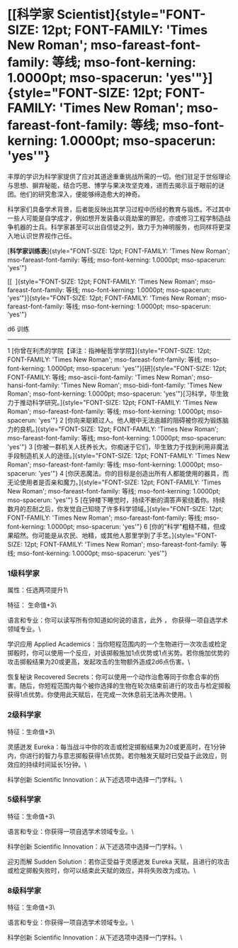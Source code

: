 # [[科学家 Scientist]{style="FONT-SIZE: 12pt; FONT-FAMILY: 'Times New Roman'; mso-fareast-font-family: 等线; mso-font-kerning: 1.0000pt; mso-spacerun: 'yes'"}]{style="FONT-SIZE: 12pt; FONT-FAMILY: 'Times New Roman'; mso-fareast-font-family: 等线; mso-font-kerning: 1.0000pt; mso-spacerun: 'yes'"}

丰厚的学识为科学家提供了应对其道途重重挑战所需的一切。他们驻足于世俗理论与思想、摒弃秘能，结合巧思、博学与果决攻坚克难，进而去揭示亘于眼前的谜团。他们的研究愈深入，便能够缔造愈大的神奇。

科学家们具备学术背景，后者能反映出其学习过程中历经的教育与锻炼。不过其中一些人可能是自学成才，例如想开发装备以竟劫案的罪犯，亦或修习工程学制造战争机器的士兵。科学家甚至可以出自信徒之列，致力于为神明服务，也同样将更深入地认识世界视作己任。

[**科学家训练表**]{style="FONT-SIZE: 12pt; FONT-FAMILY: 'Times New Roman'; mso-fareast-font-family: 等线; mso-font-kerning: 1.0000pt; mso-spacerun: 'yes'"}

[[ 
]{style="FONT-SIZE: 12pt; FONT-FAMILY: 'Times New Roman'; mso-fareast-font-family: 等线; mso-font-kerning: 1.0000pt; mso-spacerun: 'yes'"}]{style="FONT-SIZE: 12pt; FONT-FAMILY: 'Times New Roman'; mso-fareast-font-family: 等线; mso-font-kerning: 1.0000pt; mso-spacerun: 'yes'"}

  d6   训练
  ---- ----------------------------------------------------------------------------------------------------------------------------------------------------------------------------------------------------------------------------------------------------------------------------------------------------------------------------------------------------------------------------------------------------------------------------------------------------------------------------------------------------------------------------------------------------------------------------------------------
  1    [你曾在利杰的学院【译注：指神秘哲学学院】]{style="FONT-SIZE: 12pt; FONT-FAMILY: 'Times New Roman'; mso-fareast-font-family: 等线; mso-font-kerning: 1.0000pt; mso-spacerun: 'yes'"}[研]{style="FONT-SIZE: 12pt; FONT-FAMILY: 等线; mso-ascii-font-family: 'Times New Roman'; mso-hansi-font-family: 'Times New Roman'; mso-bidi-font-family: 'Times New Roman'; mso-font-kerning: 1.0000pt; mso-spacerun: 'yes'"}[习科学，毕生致力于推动科学研究。]{style="FONT-SIZE: 12pt; FONT-FAMILY: 'Times New Roman'; mso-fareast-font-family: 等线; mso-font-kerning: 1.0000pt; mso-spacerun: 'yes'"}
  2    [你向来聪颖过人。他人眼中无法逾越的阻碍被你视为锻炼脑力的良机。]{style="FONT-SIZE: 12pt; FONT-FAMILY: 'Times New Roman'; mso-fareast-font-family: 等线; mso-font-kerning: 1.0000pt; mso-spacerun: 'yes'"}
  3    [你被一群机关人抚养长大。你痴迷于它们，毕生致力于找到利用非魔法手段制造机关人的途径。]{style="FONT-SIZE: 12pt; FONT-FAMILY: 'Times New Roman'; mso-fareast-font-family: 等线; mso-font-kerning: 1.0000pt; mso-spacerun: 'yes'"}
  4    [你厌恶魔法。你的目标是创造出所有人都能使用的器具，而无论使用者是否亲和魔力。]{style="FONT-SIZE: 12pt; FONT-FAMILY: 'Times New Roman'; mso-fareast-font-family: 等线; mso-font-kerning: 1.0000pt; mso-spacerun: 'yes'"}
  5    [在钟楼下睡觉时，持续不断的滴答声萦绕着你。持续数月的忍耐之后，你发觉自己知晓了许多科学领域。]{style="FONT-SIZE: 12pt; FONT-FAMILY: 'Times New Roman'; mso-fareast-font-family: 等线; mso-font-kerning: 1.0000pt; mso-spacerun: 'yes'"}
  6    [你的"科学"粗糙不精，但成果昭然。你可能是从农民、地精，或其他人那里学到了手艺。]{style="FONT-SIZE: 12pt; FONT-FAMILY: 'Times New Roman'; mso-fareast-font-family: 等线; mso-font-kerning: 1.0000pt; mso-spacerun: 'yes'"}

### 1级科学家 

属性：任选两项提升1\

特征： 生命值+3\

语言和专业：你可以读写所有你知道如何说的语言，此外 ，
你获得一项自选学术领域专业。\

学识应用 Applied
Academics：当你短程范围内的一个生物进行一次攻击或检定掷骰时，你可以使用一个反应，对该掷骰施加1点优势或1点劣势。若你施加优势的攻击掷骰结果为20或更高，发起攻击的生物额外造成2d6点伤害。\

恢复秘诀 Recovered
Secrets：你可以使用一个动作治愈等同于你愈合率的伤害。随后，你短程范围内每个被你选择的生物在轮次结束前进行的攻击与检定掷骰获得1点优势。你使用此天赋后，在完成一次休息前无法再次使用。\

### 2级科学家 

特征：生命值+3\

灵感迸发
Eureka：每当战斗中你的攻击或检定掷骰结果为20或更高时，在1分钟内，你进行的智力与意志掷骰获得1点优势。若你触发天赋时已受益于此效应，则效应的持续时间延长1分钟。\

科学创新 Scientific Innovation：从下述选项中选择一门学科。\

### 5级科学家 

特征：生命值+3\

语言和专业：你获得一项自选学术领域专业。\

科学创新 Scientific Innovation：从下述选项中选择一门学科。\

迎刃而解 Sudden Solution：若你正受益于灵感迸发 Eureka
天赋，且进行的攻击或检定掷骰失败时，你可以结束此天赋的效应，并将失败改为成功。\

### 8级科学家 

特征：生命值+3\

语言和专业：你获得一项自选学术领域专业。\

科学创新 Scientific Innovation：从下述选项中选择一门学科。\
